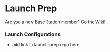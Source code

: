 # Launch Prep

Are you a new Base Station member? Go the [Wiki](https://github.com/MST-MRDT/Launch-Prep/wiki)!

### Launch Configurations
- add link to launch-prep repo here
